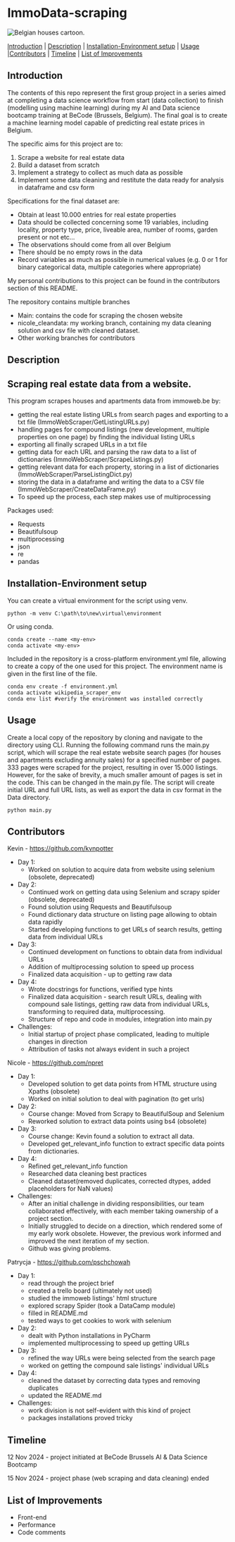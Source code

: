 # **ImmoData-scraping**

![Belgian houses cartoon.](https://www.shutterstock.com/image-vector/seamless-border-cute-retro-houses-600nw-1111423082.jpg)

[Introduction](#Introduction)     |     [Description](#Description)     |       [Installation-Environment setup](#Installation-Environment-setup)    |       [Usage](#Usage)    |[Contributors](#Contributors)    |      [Timeline](#Timeline)       |       [List of Improvements](#list-of-improvements)  

## **Introduction**

The contents of this repo represent the first group project in a series aimed at completing a data science workflow from start (data collection) to finish (modelling using machine learning) during my AI and Data science bootcamp training at BeCode (Brussels, Belgium). The final goal is to create a machine learning model capable of predicting real estate prices in Belgium.

The specific aims for this project are to:
1. Scrape a website for real estate data
2. Build a dataset from scratch
3. Implement a strategy to collect as much data as possible
4. Implement some data cleaning and restitute the data ready for analysis in dataframe and csv form

Specifications for the final dataset are:
- Obtain at least 10.000 entries for real estate properties
- Data should be collected concerning some 19 variables, including locality, property type, price, liveable area, number of rooms, garden present or not etc...
- The observations should come from all over Belgium
- There should be no empty rows in the data
- Record variables as much as possible in numerical values (e.g. 0 or 1 for binary categorical data, multiple categories where appropriate)

My personal contributions to this project can be found in the contributors section of this README.

The repository contains multiple branches
- Main: contains the code for scraping the chosen website
- nicole_cleandata: my working branch, containing my data cleaning solution and csv file with cleaned dataset.
- Other working branches for contributors

## **Description**
## Scraping real estate data from a website.

This program scrapes houses and apartments data from immoweb.be by: 
- getting the real estate listing URLs from search pages and exporting to a txt file (ImmoWebScraper/GetListingURLs.py)
- handling pages for compound listings (new development, multiple properties on one page) by finding the individual listing URLs
- exporting all finally scraped URLs in a txt file
- getting data for each URL and parsing the raw data to a list of dictionaries (ImmoWebScraper/ScrapeListings.py)
- getting relevant data for each property, storing in a list of dictionaries (ImmoWebScraper/ParseListingDict.py)
- storing the data in a dataframe and writing the data to a CSV file (ImmoWebScraper/CreateDataFrame.py)
- To speed up the process, each step makes use of multiprocessing

Packages used:
- Requests
- Beautifulsoup
- multiprocessing
- json
- re
- pandas

## **Installation-Environment setup**

You can create a virtual environment for the script using venv.
```shell
python -m venv C:\path\to\new\virtual\environment
```

Or using conda.
```shell
conda create --name <my-env>
conda activate <my-env>
```

Included in the repository is a cross-platform environment.yml file, allowing to create a copy of the one used for this project. The environment name is given in the first line of the file.
```shell
conda env create -f environment.yml
conda activate wikipedia_scraper_env
conda env list #verify the environment was installed correctly
```

## **Usage**

Create a local copy of the repository by cloning and navigate to the directory using CLI. Running the following command runs the main.py script, which will scrape the real estate website search pages (for houses and apartments excluding annuity sales) for a specified number of pages. 333 pages were scraped for the project, resulting in over 15.000 listings. However, for the sake of brevity, a much smaller amount of pages is set in the code. This can be changed in the main.py file. The script will create initial URL and full URL lists, as well as export the data in csv format in the Data directory.

```shell
python main.py
```

## **Contributors**
Kevin - https://github.com/kvnpotter
- Day 1: 
  - Worked on solution to acquire data from website using selenium (obsolete, deprecated)
- Day 2:
  - Continued work on getting data using Selenium and scrapy spider (obsolete, deprecated)
  - Found solution using Requests and Beautifulsoup
  - Found dictionary data structure on listing page allowing to obtain data rapidly
  - Started developing functions to get URLs of search results, getting data from individual URLs
- Day 3:
  - Continued development on functions to obtain data from individual URLs
  - Addition of multiprocessing solution to speed up process
  - Finalized data acquisition - up to getting raw data
- Day 4:
  - Wrote docstrings for functions, verified type hints
  - Finalized data acquisition - search result URLs, dealing with compound sale listings, getting raw data from individual URLs, transforming to required data, multiprocessing.
  - Structure of repo and code in modules, integration into main.py
- Challenges:
  - Initial startup of project phase complicated, leading to multiple changes in direction
  - Attribution of tasks not always evident in such a project

Nicole - https://github.com/npret
- Day 1: 
  - Developed solution to get data points from HTML structure using Xpaths (obsolete)
  - Worked on initial solution to deal with pagination (to get urls)
- Day 2:
  - Course change: Moved from Scrapy to BeautifulSoup and Selenium
  - Reworked solution to extract data points using bs4 (obsolete)
- Day 3:
  - Course change: Kevin found a solution to extract all data.
  - Developed get_relevant_info function to extract specific data points from dictionaries.
- Day 4: 
  - Refined get_relevant_info function
  - Researched data cleaning best practices
  - Cleaned dataset(removed duplicates, corrected dtypes, added placeholders for NaN values)
- Challenges:
  - After an initial challenge in dividing responsibilities, our team collaborated effectively, with each member taking ownership of a project section.
  - Initially struggled to decide on a direction, which rendered some of my early work obsolete. However, the previous work informed and improved the next iteration of my section.
  - Github was giving problems.

Patrycja - https://github.com/pschchowah
- Day 1: 
  - read through the project brief 
  - created a trello board (ultimately not used)
  - studied the immoweb listings' html structure
  - explored scrapy Spider (took a DataCamp module)
  - filled in README.md
  - tested ways to get cookies to work with selenium
- Day 2:
  - dealt with Python installations in PyCharm
  - implemented multiprocessing to speed up getting URLs
- Day 3:
  - refined the way URLs were being selected from the search page
  - worked on getting the compound sale listings' individual URLs
- Day 4: 
  - cleaned the dataset by correcting data types and removing duplicates 
  - updated the README.md
- Challenges:
  - work division is not self-evident with this kind of project
  - packages installations proved tricky

## **Timeline**
12 Nov 2024 - project initiated at BeCode Brussels AI & Data Science Bootcamp

15 Nov 2024 - project phase (web scraping and data cleaning) ended


## **List of Improvements**
- Front-end
- Performance
- Code comments
